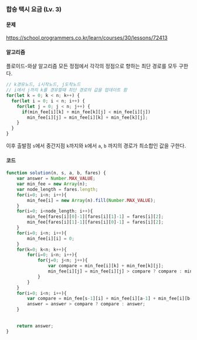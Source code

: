 ### 합승 택시 요금 (Lv. 3)

#### 문제
https://school.programmers.co.kr/learn/courses/30/lessons/72413

#### 알고리즘
플로이드-와샬 알고리즘
모든 정점에서 각각의 정점으로 향하는 최단 경로를 모두 구한다.
```js
// k경유노드, i시작노드, j도착노드
// i에서 j까지 k를 경유할때 최단 경로의 값을 업데이트 함
for(let k = 0; k < n; k++) {
  for(let i = 0; i < n; i++) {
    for(let j = 0; j < n; j++) {
      if(min_fee[i][k] + min_fee[k][j] < min_fee[i][j])
        min_fee[i][j] = min_fee[i][k] + min_fee[k][j];
    }
  }
}
```
이후 출발점 `s`에서 중간지점 `k`까지와 `k`에서 `a`, `b` 까지의 경로가 최소합인 값을 구한다.

#### 코드
```js
function solution(n, s, a, b, fares) {
    var answer = Number.MAX_VALUE;
    var min_fee = new Array(n);
    var node_length = fares.length;
    for(i=0; i<n; i++){
        min_fee[i] = new Array(n).fill(Number.MAX_VALUE);
    }
    for(i=0; i<node_length; i++){
        min_fee[fares[i][0]-1][fares[i][1]-1] = fares[i][2];
        min_fee[fares[i][1]-1][fares[i][0]-1] = fares[i][2];
    }
    for(i=0; i<n; i++){
        min_fee[i][i] = 0;
    }
    for(k=0; k<n; k++){
        for(i=0; i<n; i++){
            for(j=0; j<n; j++){
                var compare = min_fee[i][k] + min_fee[k][j];
                min_fee[i][j] = min_fee[i][j] > compare ? compare : min_fee[i][j]
            }
        }
    }
    for(i=0; i<n; i++){
        var compare = min_fee[s-1][i] + min_fee[i][a-1] + min_fee[i][b-1];
        answer = answer > compare ? compare : answer; 
    }
    
    
    return answer;
}
```
